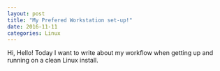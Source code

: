 ```yaml
---
layout: post
title: "My Prefered Workstation set-up!"
date: 2016-11-11
categories: Linux
---
```




Hi, Hello! Today I want to write about my workflow when getting up and running on a clean Linux install. 
